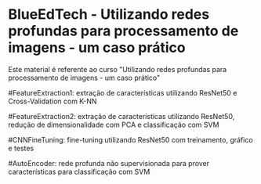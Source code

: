 # BlueEdTech - Utilizando redes profundas para processamento de imagens - um caso prático

Este material é referente ao curso "Utilizando redes profundas para processamento de imagens - um caso prático"

#FeatureExtraction1: extração de características utilizando ResNet50 e Cross-Validation com K-NN

#FeatureExtraction2: extração de características utilizando ResNet50, redução de dimensionalidade com PCA e classificação com SVM

#CNNFineTuning: fine-tuning utilizando ResNet50 com treinamento, gráfico e testes

#AutoEncoder: rede profunda não supervisionada para prover características para classificação com SVM
